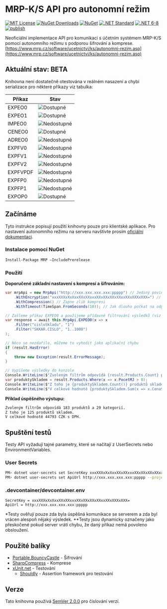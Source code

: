 # MRP-K/S API pro autonomní režim

[![MIT License](https://img.shields.io/github/license/mashape/apistatus.svg)](https://github.com/JadeX/MRP/blob/master/LICENSE.txt)
[![NuGet Downloads](https://img.shields.io/nuget/dt/MRP.svg)](https://www.nuget.org/packages/MRP/)
[![NuGet](https://img.shields.io/nuget/vpre/MRP.svg)](https://www.nuget.org/packages/MRP/)
[![.NET Standard](https://img.shields.io/badge/NETStandard-2.0/2.1-blue.svg)](javascript:)
[![.NET 6-8](https://img.shields.io/badge/NET-6.0--8.0-purple.svg)](javascript:)
[![publish](https://github.com/JadeX/MRP/actions/workflows/build.yml/badge.svg)](https://github.com/JadeX/MRP/actions/workflows/build.yml)

Neoficiální implementace API pro komunikaci s účetním systémem MRP-K/S pomocí autonomního režimu s podporou šifrování a komprese.
[https://www.mrp.cz/software/ucetnictvi/ks/autonomni-rezim.asp](https://www.mrp.cz/software/ucetnictvi/ks/autonomni-rezim.asp)

## Aktuální stav: BETA

Knihovna není dostatečně otestována v reálném nasazení a chybí serializace pro některé příkazy viz tabulka:

| Příkaz | Stav                                                                                    |
| ------ | --------------------------------------------------------------------------------------- |
| EXPEO0 | ![Dostupné](https://img.shields.io/badge/Od-1.0.0--alpha.1-yellow.svg)   |
| EXPEO1 | ![Dostupné](https://img.shields.io/badge/Od-1.0.0--alpha.1-yellow.svg)   |
| IMPEO0 | ![Nedostupné](https://img.shields.io/badge/Dostupnost-Nen%C3%AD-red.svg) |
| CENEO0 | ![Dostupné](https://img.shields.io/badge/Od-1.0.0--alpha.2-yellow.svg)   |
| ADREO0 | ![Nedostupné](https://img.shields.io/badge/Dostupnost-Nen%C3%AD-red.svg) |
| EXPFV0 | ![Nedostupné](https://img.shields.io/badge/Dostupnost-Nen%C3%AD-red.svg) |
| EXPFV1 | ![Nedostupné](https://img.shields.io/badge/Dostupnost-Nen%C3%AD-red.svg) |
| EXPFV2 | ![Nedostupné](https://img.shields.io/badge/Dostupnost-Nen%C3%AD-red.svg) |
| EXPFVPDF | ![Nedostupné](https://img.shields.io/badge/Dostupnost-Nen%C3%AD-red.svg) |
| EXPFP0 | ![Nedostupné](https://img.shields.io/badge/Dostupnost-Nen%C3%AD-red.svg) |
| EXPFP1 | ![Nedostupné](https://img.shields.io/badge/Dostupnost-Nen%C3%AD-red.svg) |
| EXPOP0 | ![Dostupné](https://img.shields.io/badge/Od-1.0.0--beta.5-yellow.svg) |

## Začínáme

Tyto instrukce popisují použití knihovny pouze pro klientské aplikace. Pro nastavení autonomního režimu na serveru navštivte prosím [oficiální dokumentaci](https://www.mrp.cz/software/ucetnictvi/ks/autonomni-rezim.asp).

### Instalace pomocí NuGet

```sh
Install-Package MRP –IncludePrerelease
```

### Použití

**Doporučené základní nastavení s kompresí a šifrováním:**

```csharp
var mrpApi = new MrpApi("http://xxx.xxx.xxx.xxx:ppppp") // Jediný povinný parametr, url serveru včetně portu kam se mají zasílat požadavky
    .WithEncryption("xxxXXXxXxXxxXXxXXxxxXXxXXxXXxXXxxXXxXXXxXXX=") // Přepne komunikaci na šifrovaný režim, klíč nutno vygenerovat na serveru
    .WithCompression() // Zapne zlib kompresi
    .WithTimeout(TimeSpan.FromSeconds(10)); // Jak dlouho počkat na odpověď požadavku

// Zašleme příkaz EXPEO0 a použijeme přídavné filtrování výsledků (viz oficiální dokumentace)
var response = await this.MrpApi.EXPEO0(x => x
    .Filter("cisloSkladu", "1")
    .Filter("SKKAR.CISLO", "1..1000")
);

// Něco se nezdařilo, můžeme to vyhodit jako aplikační chybu
if (result.HasError)
{
    throw new Exception(result.ErrorMessage);
}

// Vypíšeme výsledky do konzole
Console.WriteLine($"Zvoleným filtrům odpovídá {result.Products.Count} produktů a {result.Categories.Count} kategorií.");
var produktySkladem = result.Products.Where(x => x.PocetMJ > 0);
Console.WriteLine($"Z toho je {produktySkladem.Count()} produktů skladem.");
Console.WriteLine($"V celkové hodnotě {produktySkladem.Sum(x => x.CenaSDPH)} {produktySkladem.First().Mena} s DPH.");
```

**Příklad úspěšného výstupu:**

```sh
Zvoleným filtrům odpovídá 183 produktů a 29 kategorií.
Z toho je 125 produktů skladem.
V celkové hodnotě 44793 CZK s DPH.
```

## Spuštění testů

Testy API vyžadují tajné parametry, které se načítají z UserSecrets nebo EnvironmentVariables.

### User Secrets

```sh
PM> dotnet user-secrets set SecretKey xxxXXXxXxXxxXXxXXxxxXXxXXxXXxXXxxXXxXXXxXXX= --project MRP.Tests
PM> dotnet user-secrets set ApiUrl http://xxx.xxx.xxx.xxx:ppppp --project MRP.Tests
```

### .devcontainer/devcontainer.env

```
SecretKey = xxxXXXxXxXxxXXxXXxxxXXxXXxXXxXXxxXXxXXXxXXX=
ApiUrl = http://xxx.xxx.xxx.xxx:ppppp
```

\*Testy ověřují pouze zda byla úspěšná komunikace se serverem a zda byl vrácen alespoň nějaký výsledek.
\*\*Testy jsou dynamicky označeny jako přeskočené pokud server vrátí chybu, že daný příkaz nemá povoleno obsloužení.

## Použité balíky

-   [Portable.BouncyCastle](https://github.com/bcgit/bc-csharp) - Šifrování
-   [SharpCompress](https://github.com/adamhathcock/sharpcompress) - Komprese
-   [xUnit.net](https://github.com/xunit/xunit) - Testování
    -   [Shouldly](https://github.com/shouldly/shouldly) - Assertion framework pro testování

## Verze

Tato knihovna používá [SemVer 2.0.0](https://semver.org/) pro číslování verzí.

